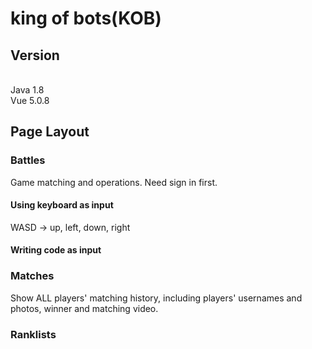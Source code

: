 # king of bots(KOB)

## Version
<br>Java 1.8
<br> Vue 5.0.8

## Page Layout
### Battles
Game matching and operations. Need sign in first.
#### Using keyboard as input
WASD -> up, left, down, right
#### Writing code as input


### Matches
Show ALL players' matching history, including players' usernames and photos, winner and matching video.

### Ranklists
